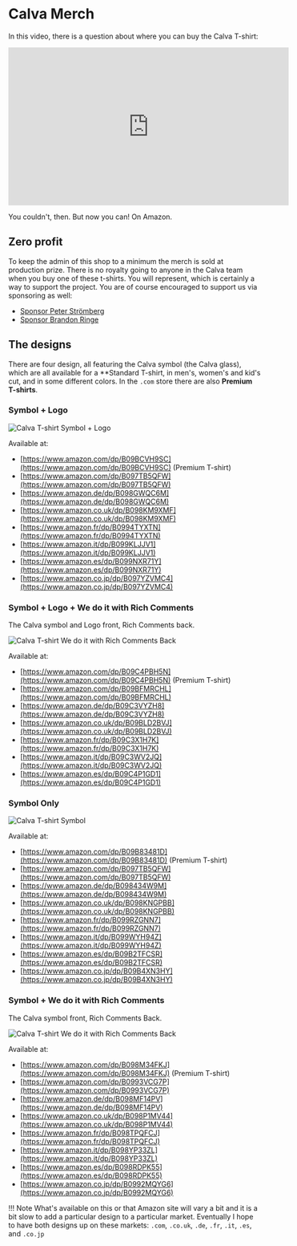 # Calva Merch

In this video, there is a question about where you can buy the Calva T-shirt:

<iframe width="560" height="315" src="https://www.youtube.com/embed/NIk5hVzA_fY" frameborder="0" allow="accelerometer; autoplay; clipboard-write; encrypted-media; gyroscope; picture-in-picture" allowfullscreen></iframe>

You couldn't, then. But now you can! On Amazon.

## Zero profit

To keep the admin of this shop to a minimum the merch is sold at production prize. There is no royalty going to anyone in the Calva team when you buy one of these t-shirts. You will represent, which is certainly a way to support the project. You are of course encouraged to support us via sponsoring as well:

* [Sponsor Peter Strömberg](https://github.com/sponsors/PEZ)
* [Sponsor Brandon Ringe](https://github.com/sponsors/bpringe)

## The designs

There are four design, all featuring the Calva symbol (the Calva glass), which are all available for a **Standard T-shirt, in men's, women's and kid's cut, and in some different colors. In the `.com` store there are also **Premium T-shirts**.

### Symbol + Logo

![Calva T-shirt Symbol + Logo](/images/merch/t-shirt-calva-symbol-and-logo.png)

Available at:

* [https://www.amazon.com/dp/B09BCVH9SC](https://www.amazon.com/dp/B09BCVH9SC) (Premium T-shirt)
* [https://www.amazon.com/dp/B097TB5QFW](https://www.amazon.com/dp/B097TB5QFW)
* [https://www.amazon.de/dp/B098GWQC6M](https://www.amazon.de/dp/B098GWQC6M)
* [https://www.amazon.co.uk/dp/B098KM9XMF](https://www.amazon.co.uk/dp/B098KM9XMF)
* [https://www.amazon.fr/dp/B0994TYXTN](https://www.amazon.fr/dp/B0994TYXTN)
* [https://www.amazon.it/dp/B099KLJJV1](https://www.amazon.it/dp/B099KLJJV1)
* [https://www.amazon.es/dp/B099NXR71Y](https://www.amazon.es/dp/B099NXR71Y)
* [https://www.amazon.co.jp/dp/B097YZVMC4](https://www.amazon.co.jp/dp/B097YZVMC4)


### Symbol + Logo + We do it with Rich Comments

The Calva symbol and Logo front, Rich Comments back.

![Calva T-shirt We do it with Rich Comments Back](/images/merch/calva-t-shirt-symbol+logo+rich-comments.png)

Available at:

* [https://www.amazon.com/dp/B09C4PBH5N](https://www.amazon.com/dp/B09C4PBH5N) (Premium T-shirt)
* [https://www.amazon.com/dp/B09BFMRCHL](https://www.amazon.com/dp/B09BFMRCHL)
* [https://www.amazon.de/dp/B09C3VYZH8](https://www.amazon.de/dp/B09C3VYZH8)
* [https://www.amazon.co.uk/dp/B09BLD2BVJ](https://www.amazon.co.uk/dp/B09BLD2BVJ)
* [https://www.amazon.fr/dp/B09C3X1H7K](https://www.amazon.fr/dp/B09C3X1H7K)
* [https://www.amazon.it/dp/B09C3WV2JQ](https://www.amazon.it/dp/B09C3WV2JQ)
* [https://www.amazon.es/dp/B09C4P1GD1](https://www.amazon.es/dp/B09C4P1GD1)


### Symbol Only

![Calva T-shirt Symbol](/images/merch/t-shirt-calva-symbol.png)

Available at:

* [https://www.amazon.com/dp/B09B83481D](https://www.amazon.com/dp/B09B83481D) (Premium T-shirt)
* [https://www.amazon.com/dp/B097TB5QFW](https://www.amazon.com/dp/B097TB5QFW)
* [https://www.amazon.de/dp/B098434W9M](https://www.amazon.de/dp/B098434W9M)
* [https://www.amazon.co.uk/dp/B098KNGPBB](https://www.amazon.co.uk/dp/B098KNGPBB)
* [https://www.amazon.fr/dp/B099RZGNN7](https://www.amazon.fr/dp/B099RZGNN7)
* [https://www.amazon.it/dp/B099WYH94Z](https://www.amazon.it/dp/B099WYH94Z)
* [https://www.amazon.es/dp/B09B2TFCSR](https://www.amazon.es/dp/B09B2TFCSR)
* [https://www.amazon.co.jp/dp/B09B4XN3HY](https://www.amazon.co.jp/dp/B09B4XN3HY)


### Symbol + We do it with Rich Comments

The Calva symbol front, Rich Comments Back.

![Calva T-shirt We do it with Rich Comments Back](/images/merch/calva-t-shirt-symbol+rich-comments.png)

Available at:

* [https://www.amazon.com/dp/B098M34FKJ](https://www.amazon.com/dp/B098M34FKJ) (Premium T-shirt)
* [https://www.amazon.com/dp/B0993VCG7P](https://www.amazon.com/dp/B0993VCG7P)
* [https://www.amazon.de/dp/B098MF14PV](https://www.amazon.de/dp/B098MF14PV)
* [https://www.amazon.co.uk/dp/B098P1MV44](https://www.amazon.co.uk/dp/B098P1MV44)
* [https://www.amazon.fr/dp/B098TPQFCJ](https://www.amazon.fr/dp/B098TPQFCJ)
* [https://www.amazon.it/dp/B098YP33ZL](https://www.amazon.it/dp/B098YP33ZL)
* [https://www.amazon.es/dp/B098RDPK55](https://www.amazon.es/dp/B098RDPK55)
* [https://www.amazon.co.jp/dp/B0992MQYG6](https://www.amazon.co.jp/dp/B0992MQYG6)

!!! Note
    What's available on this or that Amazon site will vary a bit and it is a bit slow to add a particular design to a particular market. Eventually I hope to have both designs up on these markets: `.com`, `.co.uk`, `.de`, `.fr`, `.it`, `.es`, and `.co.jp`
